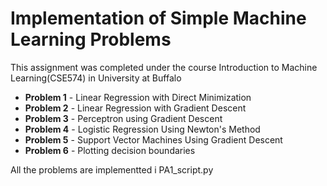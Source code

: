 # Implementation of Simple Machine Learning Problems
This assignment was completed under the course Introduction to Machine Learning(CSE574) in University at Buffalo

* **Problem 1** - Linear Regression with Direct Minimization
* **Problem 2** - Linear Regression with Gradient Descent
* **Problem 3** - Perceptron using Gradient Descent
* **Problem 4** - Logistic Regression Using Newton's Method
* **Problem 5** - Support Vector Machines Using Gradient Descent
* **Problem 6** - Plotting decision boundaries

All the problems are implementted i PA1_script.py
